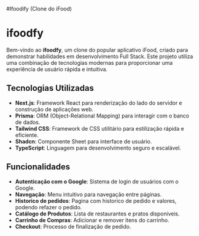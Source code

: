 #Ifoodify (Clone do iFood)

# ifoodfy

Bem-vindo ao **ifoodfy**, um clone do popular aplicativo iFood, criado para demonstrar habilidades em desenvolvimento Full Stack. Este projeto utiliza uma combinação de tecnologias modernas para proporcionar uma experiência de usuário rápida e intuitiva.

## Tecnologias Utilizadas

- **Next.js**: Framework React para renderização do lado do servidor e construção de aplicações web.
- **Prisma**: ORM (Object-Relational Mapping) para interagir com o banco de dados.
- **Tailwind CSS**: Framework de CSS utilitário para estilização rápida e eficiente.
- **Shadcn**: Componente Sheet para interface de usuário.
- **TypeScript**: Linguagem para desenvolvimento seguro e escalável.

## Funcionalidades

- **Autenticação com o Google**: Sistema de login de usuários com o Google.
- **Navegação**: Menu intuitivo para navegação entre páginas.
- **Historico de pedidos**: Pagina com historico de pedido e valores, podendo refazer o pedido.
- **Catálogo de Produtos**: Lista de restaurantes e pratos disponíveis.
- **Carrinho de Compras**: Adicionar e remover itens do carrinho.
- **Checkout**: Processo de finalização de pedido.
